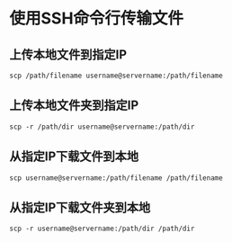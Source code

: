 ﻿---
layout: post
---

# 使用SSH命令行传输文件

## 上传本地文件到指定IP

`scp /path/filename username@servername:/path/filename`

## 上传本地文件夹到指定IP

`scp -r /path/dir username@servername:/path/dir`

## 从指定IP下载文件到本地

`scp username@servername:/path/filename /path/filename`

## 从指定IP下载文件夹到本地

`scp -r username@servername:/path/dir /path/dir`

